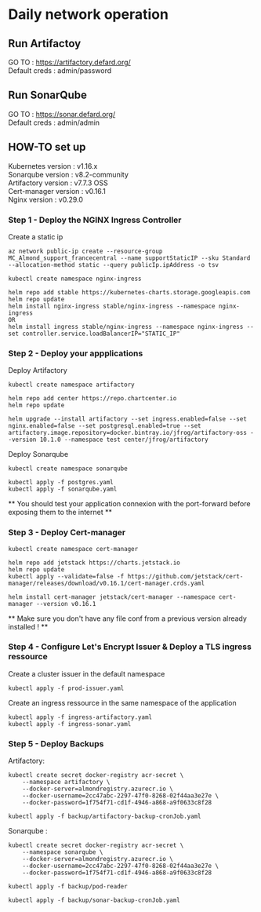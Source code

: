 # Daily network operation

## Run Artifactoy
GO TO : https://artifactory.defard.org/<br />
Default creds : admin/password

## Run SonarQube
GO TO : https://sonar.defard.org/<br />
Default creds : admin/admin

## HOW-TO set up

Kubernetes version : v1.16.x<br />
Sonarqube version : v8.2-community<br />
Artifactory version : v7.7.3 OSS<br />
Cert-manager version : v0.16.1<br />
Nginx version : v0.29.0<br />

### Step 1 - Deploy the NGINX Ingress Controller

Create a static ip

```
az network public-ip create --resource-group MC_Almond_support_francecentral --name supportStaticIP --sku Standard --allocation-method static --query publicIp.ipAddress -o tsv
```

```
kubectl create namespace nginx-ingress

helm repo add stable https://kubernetes-charts.storage.googleapis.com
helm repo update
helm install nginx-ingress stable/nginx-ingress --namespace nginx-ingress
OR
helm install ingress stable/nginx-ingress --namespace nginx-ingress --set controller.service.loadBalancerIP="STATIC_IP" 
```

### Step 2 - Deploy your appplications

Deploy Artifactory

```
kubectl create namespace artifactory

helm repo add center https://repo.chartcenter.io
helm repo update

helm upgrade --install artifactory --set ingress.enabled=false --set nginx.enabled=false --set postgresql.enabled=true --set artifactory.image.repository=docker.bintray.io/jfrog/artifactory-oss --version 10.1.0 --namespace test center/jfrog/artifactory
```

Deploy Sonarqube

```
kubectl create namespace sonarqube

kubectl apply -f postgres.yaml
kubectl apply -f sonarqube.yaml
```

** You should test your application connexion with the port-forward before exposing them to the internet **

### Step 3 - Deploy Cert-manager

```
kubectl create namespace cert-manager

helm repo add jetstack https://charts.jetstack.io
helm repo update
kubectl apply --validate=false -f https://github.com/jetstack/cert-manager/releases/download/v0.16.1/cert-manager.crds.yaml

helm install cert-manager jetstack/cert-manager --namespace cert-manager --version v0.16.1
```

** Make sure you don't have any file conf from a previous version already installed ! **

### Step 4 - Configure Let's Encrypt Issuer & Deploy a TLS ingress ressource

Create a cluster issuer in the default namespace

```
kubectl apply -f prod-issuer.yaml
```

Create an ingress ressource in the same namespace of the application

```
kubectl apply -f ingress-artifactory.yaml
kubectl apply -f ingress-sonar.yaml
```

### Step 5 - Deploy Backups
Artifactory:
```
kubectl create secret docker-registry acr-secret \
    --namespace artifactory \
    --docker-server=almondregistry.azurecr.io \
    --docker-username=2cc47abc-2297-47f0-8268-02f44aa3e27e \
    --docker-password=1f754f71-cd1f-4946-a868-a9f0633c8f28

```
```
kubectl apply -f backup/artifactory-backup-cronJob.yaml 
```
Sonarqube : 
```
kubectl create secret docker-registry acr-secret \
    --namespace sonarqube \
    --docker-server=almondregistry.azurecr.io \
    --docker-username=2cc47abc-2297-47f0-8268-02f44aa3e27e \
    --docker-password=1f754f71-cd1f-4946-a868-a9f0633c8f28

```
```
kubectl apply -f backup/pod-reader
```
```
kubectl apply -f backup/sonar-backup-cronJob.yaml 
```
